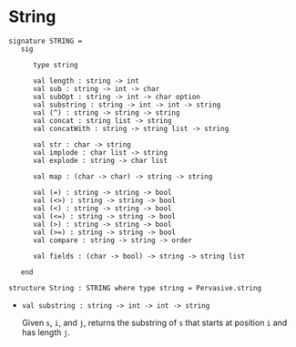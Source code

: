 # String

    signature STRING =
       sig
    
          type string
    
          val length : string -> int
          val sub : string -> int -> char
          val subOpt : string -> int -> char option
          val substring : string -> int -> int -> string
          val (^) : string -> string -> string
          val concat : string list -> string
          val concatWith : string -> string list -> string
    
          val str : char -> string
          val implode : char list -> string
          val explode : string -> char list
          
          val map : (char -> char) -> string -> string
    
          val (=) : string -> string -> bool
          val (<>) : string -> string -> bool
          val (<) : string -> string -> bool
          val (<=) : string -> string -> bool
          val (>) : string -> string -> bool
          val (>=) : string -> string -> bool
          val compare : string -> string -> order
    
          val fields : (char -> bool) -> string -> string list
    
       end
    
    structure String : STRING where type string = Pervasive.string

- `val substring : string -> int -> int -> string`

  Given `s`, `i`, and `j`, returns the substring of `s` that starts at
  position `i` and has length `j`.
